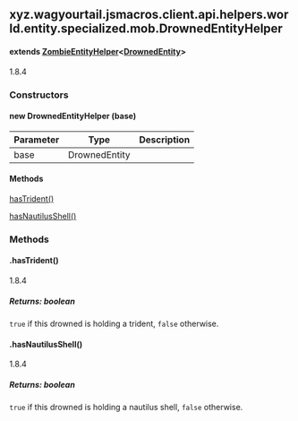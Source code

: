 

xyz.wagyourtail.jsmacros.client.api.helpers.world.entity.specialized.mob.DrownedEntityHelper
--------------------------------------------------------------------------------------------

#### extends [ZombieEntityHelper](1.9.2/xyz/wagyourtail/jsmacros/client/api/helpers/world/entity/specialized/mob/ZombieEntityHelper.html)<[DrownedEntity](https://wagyourtail.xyz/Projects/MinecraftMappingViewer/App?mapping=INTERMEDIARY,YARN&version=1.20.5&search=net/minecraft/entity/mob/DrownedEntity)>

1.8.4

### Constructors

#### new DrownedEntityHelper (base)

| Parameter | Type | Description |
|---|---|---|
| base | DrownedEntity |  |



#### Methods

[hasTrident()](#hasTrident-)


[hasNautilusShell()](#hasNautilusShell-)



### Methods

#### .hasTrident()

1.8.4


##### Returns: boolean

`true` if this drowned is holding a trident, `false` otherwise.



#### .hasNautilusShell()

1.8.4


##### Returns: boolean

`true` if this drowned is holding a nautilus shell, `false` otherwise.




